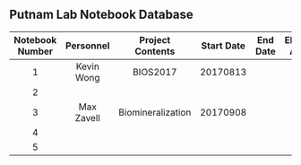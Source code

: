 ## Putnam Lab Notebook Database

| Notebook Number |  Personnel |  Project Contents | Start Date | End Date | Electronic Archive |
|:---------------:|:----------:|:-----------------:|:----------:|:--------:|:------------------:|
|        1        | Kevin Wong |      BIOS2017     |  20170813  |          |                    |
|        2        |            |                   |            |          |                    |
|        3        | Max Zavell | Biomineralization |  20170908  |          |                    |
|        4        |            |                   |            |          |                    |
|        5        |            |                   |            |          |                    |